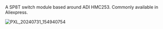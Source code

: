 A SP8T switch module based around ADI HMC253. Commonly available in Aliexpress.

![PXL_20240731_154940754](https://github.com/user-attachments/assets/eb3e446c-73fc-4667-8272-6c81e8df951c)

